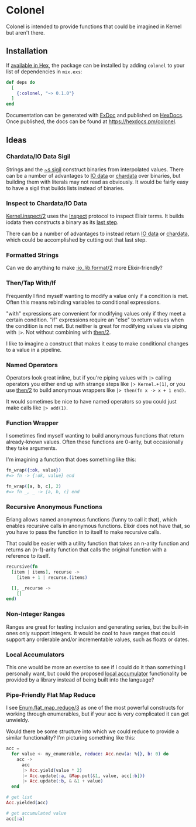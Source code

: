 # Colonel

Colonel is intended to provide functions that could be imagined in Kernel but aren't there.

## Installation

If [available in Hex](https://hex.pm/docs/publish), the package can be installed
by adding `colonel` to your list of dependencies in `mix.exs`:

```elixir
def deps do
  [
    {:colonel, "~> 0.1.0"}
  ]
end
```

Documentation can be generated with [ExDoc](https://github.com/elixir-lang/ex_doc)
and published on [HexDocs](https://hexdocs.pm). Once published, the docs can
be found at <https://hexdocs.pm/colonel>.

## Ideas

### Chardata/IO Data Sigil

Strings and the [~s sigil](https://hexdocs.pm/elixir/Kernel.html#sigil_s/2) construct binaries from interpolated values.
There can be a number of advantages to [IO data](https://hexdocs.pm/elixir/IO.html#module-io-data) or
[chardata](https://hexdocs.pm/elixir/IO.html#module-chardata) over binaries, but building them with literals may not
read as obviously. It would be fairly easy to have a sigil that builds lists instead of binaries.

### Inspect to Chardata/IO Data

[Kernel.inspect/2](https://hexdocs.pm/elixir/Kernel.html#inspect/2) uses the
[Inspect](https://hexdocs.pm/elixir/Inspect.html) protocol to inspect Elixir terms. It builds iodata then constructs
a binary as its [last step](https://github.com/elixir-lang/elixir/blob/v1.15.7/lib/elixir/lib/kernel.ex#L2367).

There can be a number of advantages to instead return [IO data](https://hexdocs.pm/elixir/IO.html#module-io-data) or
[chardata](https://hexdocs.pm/elixir/IO.html#module-chardata), which could be accomplished by cutting out that last
step.


### Formatted Strings

Can we do anything to make [:io_lib.format/2](https://www.erlang.org/doc/man/io_lib.html#format-2) more Elixir-friendly?

### Then/Tap With/If

Frequently I find myself wanting to modify a value only if a condition is met. Often this means rebinding variables to
conditional expressions.

"with" expressions are convenient for modifying values only if they meet a certain condition. "if" expressions require
an "else" to return values when the condition is not met. But neither is great for modifying values via piping with `|>`.
Not without combining with [then/2](https://hexdocs.pm/elixir/Kernel.html#then/2).

I like to imagine a construct that makes it easy to make conditional changes to a value in a pipeline.

### Named Operators

Operators look great inline, but if you're piping values with `|>` calling operators you either end up with strange
steps like `|> Kernel.+(1)`, or you use [then/2](https://hexdocs.pm/elixir/Kernel.html#then/2) to build anonymous
wrappers like `|> then(fn x -> x + 1 end)`.

It would sometimes be nice to have named operators so you could just make calls like `|> add(1)`.

### Function Wrapper

I sometimes find myself wanting to build anonymous functions that return already-known values. Often these functions are
0-arity, but occasionally they take arguments.

I'm imagining a function that does something like this:
```elixir
fn_wrap({:ok, value})
#=> fn -> {:ok, value} end

fn_wrap([a, b, c], 2)
#=> fn _, _ -> [a, b, c] end
```

### Recursive Anonymous Functions

Erlang allows named anonymous functions (funny to call it that), which enables recursive calls in anonymous functions.
Elixir does not have that, so you have to pass the function in to itself to make recursive calls.

That could be easier with a utility function that takes an n-arity function and returns an (n-1)-arity function that
calls the original function with a reference to itself.

```elixir
recursive(fn
  [item | items], recurse ->
    [item + 1 | recurse.(items)

  [], _recurse ->
    []
end)
```

### Non-Integer Ranges

Ranges are great for testing inclusion and generating series, but the built-in ones only support integers. It would be
cool to have ranges that could support any orderable and/or incrementable values, such as floats or dates.

### Local Accumulators

This one would be more an exercise to see if I could do it than something I personally want, but could the proposed
[local accumulator](https://elixirforum.com/t/local-accumulators-for-cleaner-comprehensions/60130) functionality be
provided by a library instead of being built into the language?

### Pipe-Friendly Flat Map Reduce

I see [Enum.flat_map_reduce/3](https://hexdocs.pm/elixir/Enum.html#flat_map_reduce/3) as one of the most powerful
constructs for working through enumerables, but if your acc is very complicated it can get unwieldy.

Would there be some structure into which we could reduce to provide a similar functionality? I'm picturing something
like this:
```elixir
acc =
  for value <- my_enumerable, reduce: Acc.new(a: %{}, b: 0) do
    acc ->
      acc
      |> Acc.yield(value * 2)
      |> Acc.update(:a, &Map.put(&1, value, acc[:b]))
      |> Acc.update(:b, & &1 + value)
  end

# get list
Acc.yielded(acc)

# get accumulated value
acc[:a]
```
